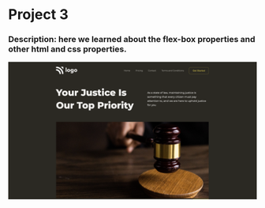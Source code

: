 # Project 3
### Description: here we learned about the flex-box properties and other html and css properties.

![Output webpage](Output.png)